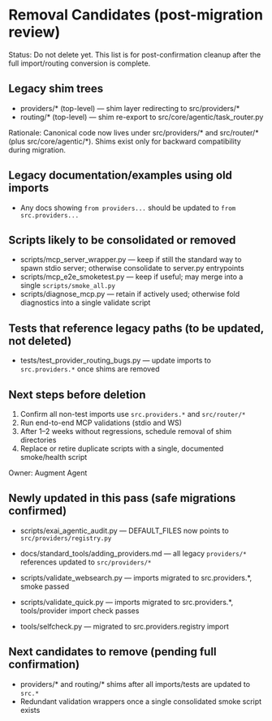 # Removal Candidates (post-migration review)

Status: Do not delete yet. This list is for post-confirmation cleanup after the full import/routing conversion is complete.

## Legacy shim trees
- providers/* (top-level) — shim layer redirecting to src/providers/*
- routing/* (top-level) — shim re-export to src/core/agentic/task_router.py

Rationale: Canonical code now lives under src/providers/* and src/router/* (plus src/core/agentic/*). Shims exist only for backward compatibility during migration.

## Legacy documentation/examples using old imports
- Any docs showing `from providers...` should be updated to `from src.providers...`

## Scripts likely to be consolidated or removed
- scripts/mcp_server_wrapper.py — keep if still the standard way to spawn stdio server; otherwise consolidate to server.py entrypoints
- scripts/mcp_e2e_smoketest.py — keep if useful; may merge into a single `scripts/smoke_all.py`
- scripts/diagnose_mcp.py — retain if actively used; otherwise fold diagnostics into a single validate script

## Tests that reference legacy paths (to be updated, not deleted)
- tests/test_provider_routing_bugs.py — update imports to `src.providers.*` once shims are removed

## Next steps before deletion
1) Confirm all non-test imports use `src.providers.*` and `src/router/*`
2) Run end-to-end MCP validations (stdio and WS)
3) After 1–2 weeks without regressions, schedule removal of shim directories
4) Replace or retire duplicate scripts with a single, documented smoke/health script

Owner: Augment Agent

## Newly updated in this pass (safe migrations confirmed)
- scripts/exai_agentic_audit.py — DEFAULT_FILES now points to `src/providers/registry.py`
- docs/standard_tools/adding_providers.md — all legacy `providers/*` references updated to `src/providers/*`

- scripts/validate_websearch.py — imports migrated to src.providers.*, smoke passed
- scripts/validate_quick.py — imports migrated to src.providers.*, tools/provider import check passes

- tools/selfcheck.py — migrated to src.providers.registry import

## Next candidates to remove (pending full confirmation)
- providers/* and routing/* shims after all imports/tests are updated to `src.*`
- Redundant validation wrappers once a single consolidated smoke script exists

